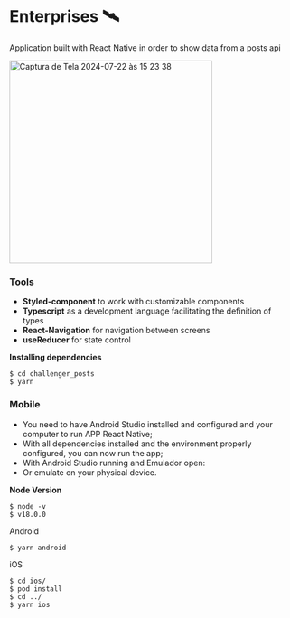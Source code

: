 # Enterprises 🛰
Application built with React Native in order to show data from a posts api

<img width="359" alt="Captura de Tela 2024-07-22 às 15 23 38" src="https://github.com/user-attachments/assets/24feb7d2-9054-40a5-a4c5-9c5c835e2d2a">


### Tools
- **Styled-component** to work with customizable components
- **Typescript** as a development language facilitating the definition of types
- **React-Navigation** for navigation between screens
- **useReducer** for state control

**Installing dependencies**

```
$ cd challenger_posts 
$ yarn 
```

### Mobile
* You need to have Android Studio installed and configured and your computer to run APP React Native;
* With all dependencies installed and the environment properly configured, you can now run the app;
* With Android Studio running and Emulador open:
* Or emulate on your physical device.

**Node Version** 
```
$ node -v 
$ v18.0.0 
```

Android

```
$ yarn android 
```


iOS

```
$ cd ios/
$ pod install
$ cd ../
$ yarn ios  
```



